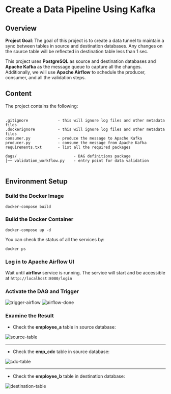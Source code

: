 # Create a Data Pipeline Using Kafka
## Overview
**Project Goal**: The goal of this project is to create a data tunnel to maintain a sync between tables in source and destination databases. Any changes on the source table will be reflected in destination table less than 1 sec.

This project uses **PostgreSQL** as source and destination databases and **Apache Kafka** as the message queue to capture all the changes. Additionally, we will use **Apache Airflow** to schedule the producer, consumer, and all the validation steps.

## Content
The project contains the following:
<pre> <code>
.gitignore             - this will ignore log files and other metadata files
.dockerignore          - this will ignore log files and other metadata files
consumer.py            - produce the message to Apache Kafka
producer.py            - consume the message from Apache Kafka
requirements.txt       - list all the required packages

dags/                         - DAG definitions package
│── validation_workflow.py    - entry point for data validation
</code> </pre>

## Environment Setup
### Build the Docker Image
```
docker-compose build
```
### Build the Docker Container
```
docker-compose up -d
```
You can check the status of all the services by:
```
docker ps
```
### Log in to Apache Airflow UI
Wait until **airflow** service is running. The service will start and be accessible at `http://localhost:8080/login`

### Activate the DAG and Trigger
![trigger-airflow](screenshots/trigger-airflow.png)
![airflow-done](screenshots/airflow-done.png)
### Examine the Result
* Check the **employee_a** table in source database:

![source-table](screenshots/source-table.png)

---
* Check the **emp_cdc** table in source database:

![cdc-table](screenshots/cdc-table.png)

---
* Check the **employee_b** table in destination database:

![destination-table](screenshots/destination-table.png)


